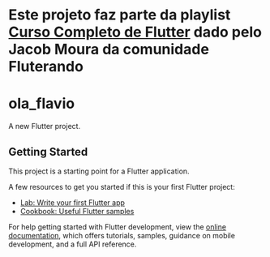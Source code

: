 # Este projeto faz parte da playlist [Curso Completo de Flutter](https://www.youtube.com/playlist?list=PLlBnICoI-g-d-J57QIz6Tx5xtUDGQdBFB) dado pelo Jacob Moura da comunidade Fluterando

# ola_flavio

A new Flutter project.

## Getting Started

This project is a starting point for a Flutter application.

A few resources to get you started if this is your first Flutter project:

- [Lab: Write your first Flutter app](https://docs.flutter.dev/get-started/codelab)
- [Cookbook: Useful Flutter samples](https://docs.flutter.dev/cookbook)

For help getting started with Flutter development, view the
[online documentation](https://docs.flutter.dev/), which offers tutorials,
samples, guidance on mobile development, and a full API reference.
